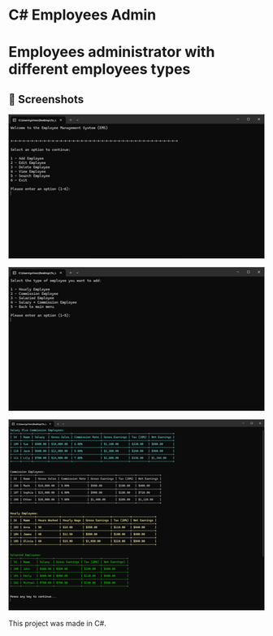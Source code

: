 # C# Employees Admin
Employees administrator with different employees types
=======

## 📸 Screenshots
![Employees Administrator Interface](./screenshots/main.png)

![Employee type selection](./screenshots/employees_menu.png)

![Employees TAble](./screenshots/employees_table.png)


This project was made in C#.

